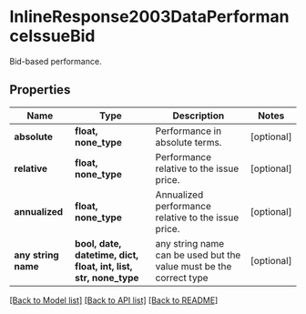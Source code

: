 # InlineResponse2003DataPerformanceIssueBid

Bid-based performance.

## Properties
Name | Type | Description | Notes
------------ | ------------- | ------------- | -------------
**absolute** | **float, none_type** | Performance in absolute terms. | [optional] 
**relative** | **float, none_type** | Performance relative to the issue price. | [optional] 
**annualized** | **float, none_type** | Annualized performance relative to the issue price. | [optional] 
**any string name** | **bool, date, datetime, dict, float, int, list, str, none_type** | any string name can be used but the value must be the correct type | [optional]

[[Back to Model list]](../README.md#documentation-for-models) [[Back to API list]](../README.md#documentation-for-api-endpoints) [[Back to README]](../README.md)


